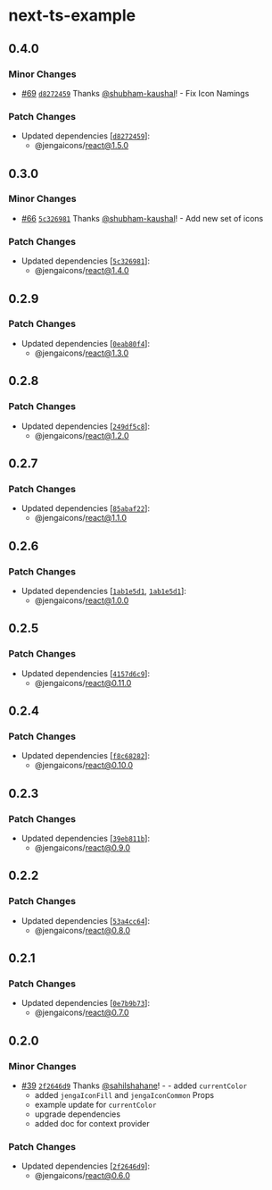 # next-ts-example

## 0.4.0

### Minor Changes

- [#69](https://github.com/outpostHQ/jengaicons/pull/69)
  [`d8272459`](https://github.com/outpostHQ/jengaicons/commit/d82724599949552ca3b514d66f77ed41aec1a4f2)
  Thanks [@shubham-kaushal](https://github.com/shubham-kaushal)! - Fix Icon
  Namings

### Patch Changes

- Updated dependencies
  [[`d8272459`](https://github.com/outpostHQ/jengaicons/commit/d82724599949552ca3b514d66f77ed41aec1a4f2)]:
  - @jengaicons/react@1.5.0

## 0.3.0

### Minor Changes

- [#66](https://github.com/outpostHQ/jengaicons/pull/66)
  [`5c326981`](https://github.com/outpostHQ/jengaicons/commit/5c326981053fde23aa9978113523ab07a91e090e)
  Thanks [@shubham-kaushal](https://github.com/shubham-kaushal)! - Add new set
  of icons

### Patch Changes

- Updated dependencies
  [[`5c326981`](https://github.com/outpostHQ/jengaicons/commit/5c326981053fde23aa9978113523ab07a91e090e)]:
  - @jengaicons/react@1.4.0

## 0.2.9

### Patch Changes

- Updated dependencies
  [[`0eab80f4`](https://github.com/outpostHQ/jengaicons/commit/0eab80f4c05883ea05792fb4c2fcb666aef077af)]:
  - @jengaicons/react@1.3.0

## 0.2.8

### Patch Changes

- Updated dependencies
  [[`249df5c8`](https://github.com/OutpostHQ/jengaicons/commit/249df5c8cd5d5210bf56aae74c5efa9ac7b1b9f5)]:
  - @jengaicons/react@1.2.0

## 0.2.7

### Patch Changes

- Updated dependencies
  [[`85abaf22`](https://github.com/OutpostHQ/jengaicons/commit/85abaf2279be25ba785a00794903761eaca30fa4)]:
  - @jengaicons/react@1.1.0

## 0.2.6

### Patch Changes

- Updated dependencies
  [[`1ab1e5d1`](https://github.com/OutpostHQ/jengaicons/commit/1ab1e5d17995209bb70ab0c234f4cf221f1ea241),
  [`1ab1e5d1`](https://github.com/OutpostHQ/jengaicons/commit/1ab1e5d17995209bb70ab0c234f4cf221f1ea241)]:
  - @jengaicons/react@1.0.0

## 0.2.5

### Patch Changes

- Updated dependencies
  [[`4157d6c9`](https://github.com/OutpostHQ/jengaicons/commit/4157d6c9b27b44062d8593a4af086aaa8b8dbfc2)]:
  - @jengaicons/react@0.11.0

## 0.2.4

### Patch Changes

- Updated dependencies
  [[`f8c68282`](https://github.com/OutpostHQ/jengaicons/commit/f8c68282cc5eb4cc90b4f9f5e77b773509604158)]:
  - @jengaicons/react@0.10.0

## 0.2.3

### Patch Changes

- Updated dependencies
  [[`39eb811b`](https://github.com/OutpostHQ/jengaicons/commit/39eb811b0eac5261e230c1ab677086b7d34a7009)]:
  - @jengaicons/react@0.9.0

## 0.2.2

### Patch Changes

- Updated dependencies
  [[`53a4cc64`](https://github.com/OutpostHQ/jengaicons/commit/53a4cc645b4fe43a66dda14ee1f3f7acc0b474b3)]:
  - @jengaicons/react@0.8.0

## 0.2.1

### Patch Changes

- Updated dependencies
  [[`0e7b9b73`](https://github.com/OutpostHQ/jengaicons/commit/0e7b9b7384e7fb05b9aa0982857aed35c8800704)]:
  - @jengaicons/react@0.7.0

## 0.2.0

### Minor Changes

- [#39](https://github.com/OutpostHQ/jengaicons/pull/39)
  [`2f2646d9`](https://github.com/OutpostHQ/jengaicons/commit/2f2646d9941e4ce4cad9e8a03e8cc86cf39b2e7e)
  Thanks [@sahilshahane](https://github.com/sahilshahane)! - - added
  `currentColor`
  - added `jengaIconFill` and `jengaIconCommon` Props
  - example update for `currentColor`
  - upgrade dependencies
  - added doc for context provider

### Patch Changes

- Updated dependencies
  [[`2f2646d9`](https://github.com/OutpostHQ/jengaicons/commit/2f2646d9941e4ce4cad9e8a03e8cc86cf39b2e7e)]:
  - @jengaicons/react@0.6.0
